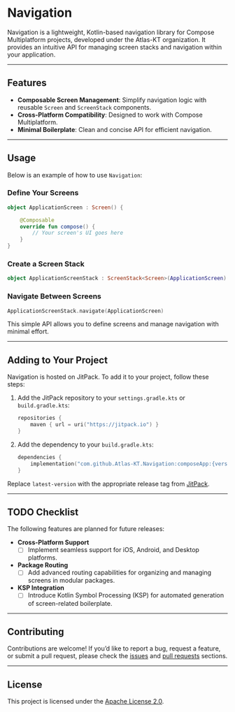# Navigation

Navigation is a lightweight, Kotlin-based navigation library for Compose Multiplatform projects, developed under the Atlas-KT organization. It provides an intuitive API for managing screen stacks and navigation within your application.

---

## Features

- **Composable Screen Management**: Simplify navigation logic with reusable `Screen` and `ScreenStack` components.
- **Cross-Platform Compatibility**: Designed to work with Compose Multiplatform.
- **Minimal Boilerplate**: Clean and concise API for efficient navigation.

---

## Usage

Below is an example of how to use `Navigation`:

### Define Your Screens

```kotlin
object ApplicationScreen : Screen() {

    @Composable
    override fun compose() {
        // Your screen's UI goes here
    }
}
```

### Create a Screen Stack

```kotlin
object ApplicationScreenStack : ScreenStack<Screen>(ApplicationScreen)
```

### Navigate Between Screens

```kotlin
ApplicationScreenStack.navigate(ApplicationScreen)
```

This simple API allows you to define screens and manage navigation with minimal effort.

---

## Adding to Your Project

Navigation is hosted on JitPack. To add it to your project, follow these steps:

1. Add the JitPack repository to your `settings.gradle.kts` or `build.gradle.kts`:

   ```kotlin
   repositories {
       maven { url = uri("https://jitpack.io") }
   }
   ```

2. Add the dependency to your `build.gradle.kts`:

   ```kotlin
   dependencies {
       implementation("com.github.Atlas-KT.Navigation:composeApp:{version}")
   }
   ```

Replace `latest-version` with the appropriate release tag from [JitPack]().

---

## TODO Checklist

The following features are planned for future releases:

- **Cross-Platform Support**
    - [ ] Implement seamless support for iOS, Android, and Desktop platforms.
- **Package Routing**
    - [ ] Add advanced routing capabilities for organizing and managing screens in modular packages.
- **KSP Integration**
    - [ ] Introduce Kotlin Symbol Processing (KSP) for automated generation of screen-related boilerplate.

---

## Contributing

Contributions are welcome! If you’d like to report a bug, request a feature, or submit a pull request, please check the [issues](https://github.com/Atlas-KT/Navigation/issues) and [pull requests](https://github.com/Atlas-KT/Navigation/pulls) sections.

---

## License

This project is licensed under the [Apache License 2.0](https://www.apache.org/licenses/LICENSE-2.0).

